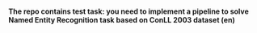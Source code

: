 #### The repo contains test task: you need to implement a pipeline to solve Named Entity Recognition task based on ConLL 2003 dataset (en)
